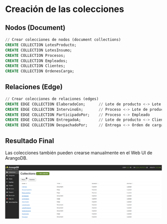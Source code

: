 # Creación de las colecciones

## Nodos (Document)

```sql
// Crear colecciones de nodos (document collections)
CREATE COLLECTION LotesProducto;
CREATE COLLECTION LotesInsumo;
CREATE COLLECTION Procesos;
CREATE COLLECTION Empleados;
CREATE COLLECTION Clientes;
CREATE COLLECTION OrdenesCarga;
```
## Relaciones (Edge)

```sql
// Crear colecciones de relaciones (edges)
CREATE EDGE COLLECTION ElaboradoCon;      // Lote de producto <-> Lote de insumo
CREATE EDGE COLLECTION IntervinoEn;       // Proceso <-> Lote de producto
CREATE EDGE COLLECTION ParticipadoPor;    // Proceso <-> Empleado
CREATE EDGE COLLECTION EntregadoA;        // Lote de producto <-> Cliente
CREATE EDGE COLLECTION DespachadoPor;     // Entrega <-> Orden de carga
```

## Resultado Final

Las colecciones también pueden crearse manualmente en el Web UI de ArangoDB.

![Creacion colecciones](./imagenes/crear_colecciones.png) 